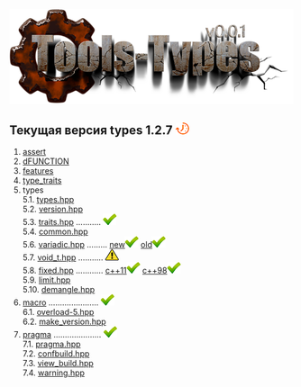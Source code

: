 ﻿[![logo](logo.png)](../README.md "for users")  

[P]: icons/progress.png
[V]: icons/success.png
[X]: icons/failed.png
[D]: icons/danger.png
[E]: icons/empty.png
[N]: icons/na.png

[M]: #main "проект tools-types"  
[MINGW]:  #mingw-new.md "поддержка компиляторов mingw"  
[VS-NEW]: #msvc-new.md  "поддержка новых компиляторов msvc"  
[VS-OLD]: #msvc-old.md  "поддержка старых компиляторов msvc"  


Текущая версия types 1.2.7 [![P]][M]  
------
1. [assert][01]  
2. [dFUNCTION][02]  
3. [features][03]  
4. [type_traits][04]  
5. types  
    5.1. [types.hpp][51]  
    5.2. [version.hpp][52]  
    5.3. [traits.hpp][53] ........... [![V]][53]  
    5.4. [common.hpp][54]  
    5.6. [variadic.hpp][56] ......... [new][56-NEW][![V]][56-NEW]  [old][56-OLD][![V]][56-OLD]  
    5.7. [void_t.hpp][57] ........... [![D]][57]  
    5.8. [fixed.hpp][58] ............ [c++11][58-11][![V]][58-11]  [c++98][58-98][![V]][58-11]  
    5.9. [limit.hpp][59]  
    5.10. [demangle.hpp][510]  
6. [macro][06] ...................... [![V]][06]  
    6.1. [overload-5.hpp][61]  
    6.2. [make_version.hpp][62]  
7. [pragma][07] ..................... [![V]][07]  
    7.1. [pragma.hpp][71]  
    7.2. [confbuild.hpp][72]  
    7.3. [view_build.hpp][73]  
    7.4. [warning.hpp][74]  


[01]: cpp/assert.md           "улучшенный assert"  
[02]: cpp/dfunction.md        "макрос dFUNCTION раскрывается в текст, хранящий имя и сигнатуру функции, где он был использован"  
[03]: cpp/features.md         "здесь выявляются возможности компилятора"  
[04]: cpp/type_traits.md      "подключает type_traits"  

[51]: ../include/tools/types/types.hpp    "версия модуля"  
[52]: ../include/tools/types/version.hpp  "версия модуля"  

[53]: cpp/types/traits.md     "самодельный type_traits"  
[54]: cpp/types/common.md     "сборник мета-алгоритмов общего назначения"  

[56]: cpp/types/variadic.md   "решение проблемы провалов в шаблоно-конструкторы"  
[56-OLD]: cpp/types/variadic/variadic-old.md   "решение проблемы провалов в шаблоно-конструкторы"  
[56-NEW]: cpp/types/variadic/variadic-new.md   "решение проблемы провалов в шаблоно-конструкторы"  


[57]: cpp/types/void_t.md     "идиома std::void_t: sfinae-конструкция"  

[58]: cpp/types/fixed.md      "типы фиксированного размера"  
[58-98]: cpp/types/fixed/fixed-cpp98.md  "типы фиксированного размера: для старых компилторов, которые не поддерживают с++11"  
[58-11]: cpp/types/fixed/fixed-cpp11.md  "типы фиксированного размера: для компилторов в с поддержкой с++11"  

[59]: cpp/types/limit.md      "определяет макс/мин значения различных целочисленных типов"  
[510]: cpp/types/demangle.md  "преобразует результат typeid(T).name() в человеко-читабельный вид"  

[06]: cpp/macro.md                  "магия препроцессора"  
[61]: cpp/macro/kit-5.md/#overload  "перегрузка макросов"  
[62]: cpp/macro/make_version.md     "версия продукта"  

[07]: cpp/pragma.md                 "работа с прагмами"  
[71]: cpp/pragma.md/#pragma_        "служебные подавляторы предупреждений для библиотки tools"
[72]: cpp/pragma.md/#confbuild      "определяет дефайны препроцессора, связанные с конфигурацией сборки"
[73]: cpp/pragma.md/#view_build     "печатает в лог компиляции название, версию, и конфигурации цели сборки"
[74]: cpp/pragma.md/#warning        "кросс-платформенный подавлятор предупреждений"




